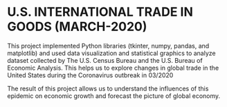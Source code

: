 # U.S. INTERNATIONAL TRADE IN GOODS (MARCH-2020)

This project implemented Python libraries (tkinter, numpy, pandas, and matplotlib) and used data visualization and statistical graphics to analyze dataset collected by The U.S. Census Bureau and the U.S. Bureau of Economic Analysis. This helps us to explore changes in global trade in the United States during the Coronavirus outbreak in 03/2020

The result of this project allows us to understand the influences of this epidemic on economic growth and forecast the picture of global economy.

